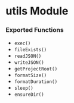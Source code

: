# utils Module

### Exported Functions

- `exec()`
- `fileExists()`
- `readJSON()`
- `writeJSON()`
- `getProjectRoot()`
- `formatSize()`
- `formatDuration()`
- `sleep()`
- `ensureDir()`

